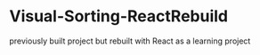 # Visual-Sorting-ReactRebuild
previously built project but rebuilt with React as a learning project
